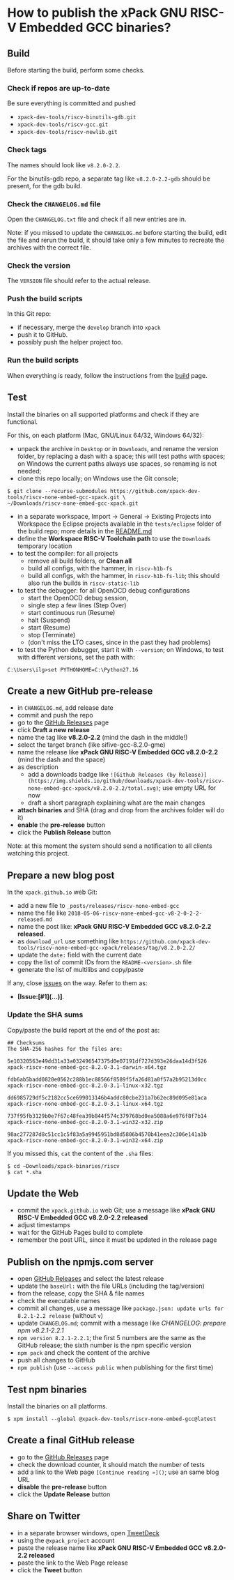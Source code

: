 # How to publish the xPack GNU RISC-V Embedded GCC binaries?

## Build

Before starting the build, perform some checks.

### Check if repos are up-to-date

Be sure everything is committed and pushed

- `xpack-dev-tools/riscv-binutils-gdb.git`
- `xpack-dev-tools/riscv-gcc.git`
- `xpack-dev-tools/riscv-newlib.git`

### Check tags

The names should look like `v8.2.0-2.2`.

For the binutils-gdb repo, a separate tag like `v8.2.0-2.2-gdb` should be
present, for the gdb build.

### Check the `CHANGELOG.md` file

Open the `CHANGELOG.txt` file and check if
all new entries are in.

Note: if you missed to update the `CHANGELOG.md` before starting the build,
edit the file and rerun the build, it should take only a few minutes to
recreate the archives with the correct file.

### Check the version

The `VERSION` file should refer to the actual release.

### Push the build scripts

In this Git repo:

- if necessary, merge the `develop` branch into `xpack`
- push it to GitHub.
- possibly push the helper project too.

### Run the build scripts

When everything is ready, follow the instructions from the
[build](https://github.com/xpack-dev-tools/riscv-none-embed-gcc-xpack/blob/xpack/README-BUILD.md)
page.

## Test

Install the binaries on all supported platforms and check if they are
functional.

For this, on each platform (Mac, GNU/Linux 64/32, Windows 64/32):

- unpack the archive in `Desktop` or in `Downloads`, and rename the version 
  folder, by replacing a dash with a space; this will test paths with spaces;
  on Windows the current paths always use spaces, so renaming is not needed;
- clone this repo locally; on Windows use the Git console;
```console
$ git clone --recurse-submodules https://github.com/xpack-dev-tools/riscv-none-embed-gcc-xpack.git \
~/Downloads/riscv-none-embed-gcc-xpack.git
```
- in a separate workspace, Import → General → Existing Projects into Workspace
  the Eclipse projects available in the
  `tests/eclipse` folder of the build repo; more details in the
  [README.md](https://github.com/xpack-dev-tools/riscv-none-embed-gcc-xpack/blob/xpack/tests/eclipse/README.md)
- define the **Workspace RISC-V Toolchain path** to use the `Downloads`
  temporary location
- to test the compiler: for all projects
  - remove all build folders, or **Clean all**
  - build all configs, with the hammer, in `riscv-h1b-fs`
  - build all configs, with the hammer, in `riscv-h1b-fs-lib`; this should
    also run the builds in `riscv-static-lib`
- to test the debugger: for all OpenOCD debug configurations
  - start the OpenOCD debug session,
  - single step a few lines (Step Over)
  - start continuous run (Resume)
  - halt (Suspend)
  - start (Resume)
  - stop (Terminate)
  - (don't miss the LTO cases, since in the past they had problems)
- to test the Python debugger, start it with `--version`; on Windows, to
  test with different versions, set the path with:
```
C:\Users\ilg>set PYTHONHOME=C:\Python27.16
```

## Create a new GitHub pre-release

- in `CHANGELOG.md`, add release date
- commit and push the repo
- go to the [GitHub Releases](https://github.com/xpack-dev-tools/riscv-none-embed-gcc-xpack/releases) page
- click **Draft a new release**
- name the tag like **v8.2.0-2.2** (mind the dash in the middle!)
- select the target branch (like sifive-gcc-8.2.0-gme)
- name the release like **xPack GNU RISC-V Embedded GCC v8.2.0-2.2**
(mind the dash and the space)
- as description
  - add a downloads badge like `![Github Releases (by Release)](https://img.shields.io/github/downloads/xpack-dev-tools/riscv-none-embed-gcc-xpack/v8.2.0-2.2/total.svg)`; use empty URL for now
  - draft a short paragraph explaining what are the main changes
- **attach binaries** and SHA (drag and drop from the archives folder will do it)
- **enable** the **pre-release** button
- click the **Publish Release** button

Note: at this moment the system should send a notification to all clients
watching this project.

## Prepare a new blog post

In the `xpack.github.io` web Git:

- add a new file to `_posts/releases/riscv-none-embed-gcc`
- name the file like `2018-05-06-riscv-none-embed-gcc-v8-2-0-2-2-released.md`
- name the post like: **xPack GNU RISC-V Embedded GCC v8.2.0-2.2 released**.
- as `download_url` use something like `https://github.com/xpack-dev-tools/riscv-none-embed-gcc-xpack/releases/tag/v8.2.0-2.2/`
- update the `date:` field with the current date
- copy the list of commit IDs from the `README-<version>.sh` file
- generate the list of multilibs and copy/paste

If any, close [issues](https://github.com/xpack-dev-tools/riscv-none-embed-gcc-xpack/issues)
on the way. Refer to them as:

- **[Issue:\[#1\]\(...\)]**.

### Update the SHA sums

Copy/paste the build report at the end of the post as:

```console
## Checksums
The SHA-256 hashes for the files are:

5e10320563e49dd31a33a032496547375d0e07191df727d393e26daa14d3f526
xpack-riscv-none-embed-gcc-8.2.0-3.1-darwin-x64.tgz

fdb6ab5badd0820e0562c288b1ec88566f8589f5fa26d81a0f57a2b95213d0cc
xpack-riscv-none-embed-gcc-8.2.0-3.1-linux-x32.tgz

dd6985729df5c2182cc5ce699013146b4addc80cbe231a7b62ec89d095e81aca
xpack-riscv-none-embed-gcc-8.2.0-3.1-linux-x64.tgz

737f95fb3129b0e7f67c48fea39b844f574c379768bd0ea5088a6e976f8f7b14
xpack-riscv-none-embed-gcc-8.2.0-3.1-win32-x32.zip

98ac277287d8c51cc1c5f83a5a9945951bd8d5806b4570b41eea2c306e141a3b
xpack-riscv-none-embed-gcc-8.2.0-3.1-win32-x64.zip
```

If you missed this, `cat` the content of the `.sha` files:

```console
$ cd ~Downloads/xpack-binaries/riscv
$ cat *.sha
```

## Update the Web

- commit the `xpack.github.io` web Git; use a message
  like **xPack GNU RISC-V Embedded GCC v8.2.0-2.2 released**
- adjust timestamps
- wait for the GitHub Pages build to complete
- remember the post URL, since it must be updated in the release page

## Publish on the npmjs.com server

- open [GitHub Releases](https://github.com/xpack-dev-tools/riscv-none-embed-gcc-xpack/releases)
  and select the latest release
- update the `baseUrl:` with the file URLs (including the tag/version)
- from the release, copy the SHA & file names
- check the executable names
- commit all changes, use a message like `package.json: update urls for 8.2.1-2.2 release` (without `v`)
- update `CHANGELOG.md`; commit with a message like
  _CHANGELOG: prepare npm v8.2.1-2.2.1_
- `npm version 8.2.1-2.2.1`; the first 5 numbers are the same as the
  GitHub release; the sixth number is the npm specific version
- `npm pack` and check the content of the archive
- push all changes to GitHub
- `npm publish` (use `--access public` when publishing for the first time)

## Test npm binaries

Install the binaries on all platforms.

```console
$ xpm install --global @xpack-dev-tools/riscv-none-embed-gcc@latest
```

## Create a final GitHub release

- go to the [GitHub Releases](https://github.com/xpack-dev-tools/riscv-none-embed-gcc-xpack/releases) page
- check the download counter, it should match the number of tests
- add a link to the Web page `[Continue reading »]()`; use an same blog URL
- **disable** the **pre-release** button
- click the **Update Release** button

## Share on Twitter

- in a separate browser windows, open [TweetDeck](https://tweetdeck.twitter.com/)
- using the `@xpack_project` account
- paste the release name like **xPack GNU RISC-V Embedded GCC v8.2.0-2.2 released**
- paste the link to the Web Page release
- click the **Tweet** button
